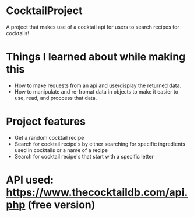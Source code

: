 # CocktailProject
A project that makes use of a cocktail api for users to search recipes for cocktails!

# Things I learned about while making this
- How to make requests from an api and use/display the returned data.
- How to manipulate and re-fromat data in objects to make it easier to use, read, and proccess that data.

# Project features
- Get a random cocktail recipe
- Search for cocktail recipe's by either searching for specific ingredients used in cocktails or a name of a recipe
- Search for cocktail recipe's that start with a specific letter

# API used: https://www.thecocktaildb.com/api.php (free version)
